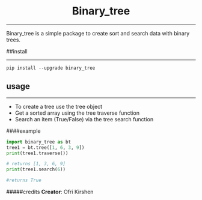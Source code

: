 <div style="text-align:center"><span> <h1>Binary_tree</h1></span></div>

---

Binary_tree is a simple package to create sort and search data with binary trees.

##install

---

```
pip install --upgrade binary_tree
```

## usage

---

-   To create a tree use the tree object
-   Get a sorted array using the tree traverse function
-   Search an item (True/False) via the tree search function

####example

```python
import binary_tree as bt
tree1 = bt.tree([1, 6, 3, 9])
print(tree1.traverse())

# returns [1, 3, 6, 9]
print(tree1.search(6))

#returns True
```

#####credits
**Creator**: Ofri Kirshen
